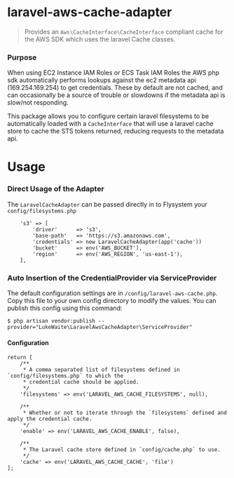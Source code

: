 # laravel-aws-cache-adapter
> Provides an `Aws\CacheInterface\CacheInterface` compliant cache for the
AWS SDK which uses the laravel Cache classes.

### Purpose
When using EC2 Instance IAM Roles or ECS Task IAM Roles the AWS php sdk automatically performs
lookups against the ec2 metadata api (169.254.169.254) to get credentials. These by default
are not cached, and can occasionally be a source of trouble or slowdowns if the metadata api
is slow/not responding.

This package allows you to configure certain laravel filesystems to be automatically loaded
with a `CacheInterface` that will use a laravel cache store to cache the STS tokens returned,
reducing requests to the metadata api.


# Usage

### Direct Usage of the Adapter
The `LaravelCacheAdapter` can be passed directly in to Flysystem your `config/filesystems.php`
```
    's3' => [
        'driver'      => 's3',
        'base-path'   => 'https://s3.amazonaws.com',
        'credentials' => new LaravelCacheAdapter(app('cache'))
        'bucket'      => env('AWS_BUCKET'),
        'region'      => env('AWS_REGION', 'us-east-1'),
    ],
```

### Auto Insertion of the CredentialProvider via ServiceProvider
The default configuration settings are in `/config/laravel-aws-cache.php`. Copy this file to your
own config directory to modify the values. You can publish this config using this command:
```
$ php artisan vendor:publish --provider="LukeWaite\LaravelAwsCacheAdapter\ServiceProvider"
```

#### Configuration
```
return [
    /**
     * A comma separated list of filesystems defined in `config/filesystems.php` to which the
     * credential cache should be applied.
     */
    'filesystems' => env('LARAVEL_AWS_CACHE_FILESYSTEMS', null),

    /**
     * Whether or not to iterate through the `filesystems` defined and apply the credential cache.
     */
    'enable' => env('LARAVEL_AWS_CACHE_ENABLE', false),

    /**
     * The Laravel cache store defined in `config/cache.php` to use.
     */
    'cache' => env('LARAVEL_AWS_CACHE_CACHE', 'file')
];
```
